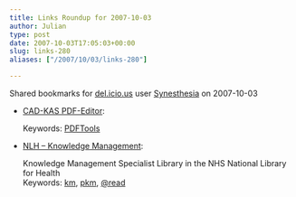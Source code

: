 ```yaml
---
title: Links Roundup for 2007-10-03
author: Julian
type: post
date: 2007-10-03T17:05:03+00:00
slug: links-280 
aliases: ["/2007/10/03/links-280"]

---
```

Shared bookmarks for [del.icio.us][1] user  [Synesthesia][2] on 2007-10-03

  * [CAD-KAS PDF-Editor][3]:
  
       
    Keywords: [PDFTools][4]
  * [NLH &#8211; Knowledge Management][5]:
  
    Knowledge Management Specialist Library in the NHS National Library for Health   
    Keywords: [km][6], [pkm][7], [@read][8]

 [1]: https://del.icio.us/
 [2]: https://del.icio.us/synesthesia
 [3]: https://www.pdfeditor.net/ "https://www.pdfeditor.net/"
 [4]: https://del.icio.us/synesthesia/PDFTools
 [5]: https://www.library.nhs.uk/knowledgemanagement "https://www.library.nhs.uk/knowledgemanagement"
 [6]: https://del.icio.us/synesthesia/km
 [7]: https://del.icio.us/synesthesia/pkm
 [8]: https://del.icio.us/synesthesia/@read